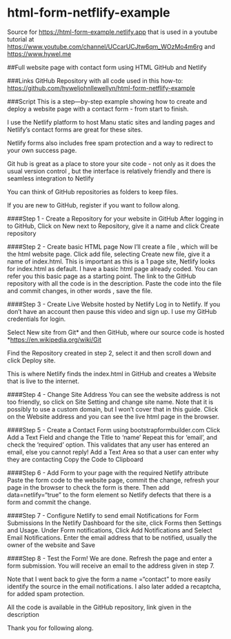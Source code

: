 # html-form-netflify-example
Source for https://html-form-example.netlify.app that is used in a youtube tutorial at https://www.youtube.com/channel/UCcarUCJtw6qm_WOzMo4m6rg and https://www.hywel.me

##Full website page with contact form using HTML GitHub and Netlify

###Links
GitHub Repository with all code used in this how-to:
https://github.com/hyweljohnllewellyn/html-form-netflify-example

###Script
This is a step—by-step example showing how to create and deploy a website page with a contact form - from start to finish.

I use the Netlify platform to host Manu static sites and landing pages and Netlify’s contact forms are great for these sites.

Netlify forms also includes free spam protection and a way to redirect to your own success page.

Git hub is great as a place to store your site code - not only as it does the usual version control , but the interface is relatively friendly and there is seamless integration to Netlify 

You can think of GitHub repositories as folders to keep files. 

If you are new to GitHub, register if you want to follow along. 

####Step 1 - Create  a Repository for your website in GitHub
After logging in to GitHub, Click on New next to Repository, give it a name and click Create repository 

####Step 2 - Create basic HTML page
Now I’ll create a file , which will be the html website page. 
Click add file, selecting Create new file, give it a name of index.html. 
This is important as this is a 1 page site, Netlify looks for index.html as default. 
I have a basic html page already coded.  You can refer you this basic page as a starting point.  The link to the GitHub repository with all the code is in the description.
Paste the code into the file and commit changes, in other words , save the file. 

####Step 3 - Create Live Website hosted by Netlify
Log in to Netlify. 
If you don’t have an account then pause this video and sign up. I use my GitHub credentials for login. 

Select New site from Git* and then GitHub, where our source code is hosted
*https://en.wikipedia.org/wiki/Git	

Find the Repository created in step 2, select it and then scroll down and click Deploy site.

This is where Netlify finds the index.html in GitHub and creates a Website that is live to the internet.

####Step 4 - Change Site Address
You can see the website address is not too friendly, so click on Site Setting and change site name. 
Note that it is possibly to use a custom domain, but I won’t cover that in this guide.
Click on the Website address and you can see the live html page in the browser.

####Step 5 - Create a Contact Form using bootstrapformbuilder.com
Click Add a Text Field and change the Title to ‘name’
Repeat this for ‘email’, and check the ‘required’ option. This validates that any user has entered an email, else you cannot reply!
Add a Text Area so that a user can enter why they are contacting 
Copy the Code to Clipboard

####Step 6 - Add Form to your page with the required Netlify attribute
Paste the form code to the website page,  commit the change, refresh your page in the browser to check the form is there.
Then add data=netlify=“true” to the form element so Netlify defects that there is a form and commit the change. 

####Step 7 - Configure Netlify to send email Notifications for Form Submissions 
In the Netlify Dashboard for the site, click Forms then Settings and Usage.
Under Form notifications, Click  Add Notifications and Select Email Notifications.
Enter the email address that to be notified, usually the owner of the website and Save

####Step 8 - Test the Form!
We are done. Refresh the page and enter a form submission.
You will receive an email to the address given in step 7.

Note that I went back to give the form a name =“contact” to more easily identify the source in the email notifications.
I also later added a recaptcha, for added spam protection.

All the code is available in the GitHub repository, link given in the description

Thank you for following along.

